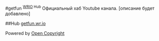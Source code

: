 #getfun <sup>[WRIO](https://wr.io) Hub</sup>
Официальный хаб Youtube канала.
[описание будет добавлено]

##Hub
[getfun.wr.io](https://getfun.wr.io)

Powered by [Open Copyright](https://opencopyright.webrunes.com)
